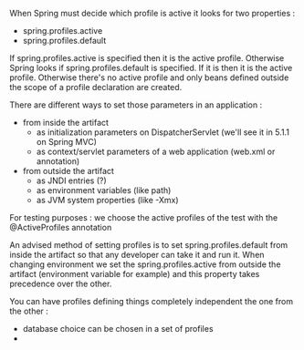 When Spring must decide which profile is active it looks for two properties :

- spring.profiles.active
- spring.profiles.default

If spring.profiles.active is specified then it is the active profile.
Otherwise Spring looks if spring.profiles.default is specified. If it is then it is the active profile.
Otherwise there's no active profile and only beans defined outside the scope of a profile declaration are created.

There are different ways to set those parameters in an application :
- from inside the artifact
    - as initialization parameters on DispatcherServlet (we'll see it in 5.1.1 on Spring MVC)
    - as context/servlet parameters of a web application (web.xml or annotation)
- from outside the artifact
    - as JNDI entries (?)
    - as environment variables (like path)
    - as JVM system properties (like -Xmx) 

For testing purposes : we choose the active profiles of the test with the @ActiveProfiles annotation

An advised method of setting profiles is to set spring.profiles.default from inside the artifact so that any developer can take it and run it.
When changing environment we set the spring.profiles.active from outside the artifact (environment variable for example)
and this property takes precedence over the other.

You can have profiles defining things completely independent the one from the other :
- database choice can be chosen in a set of profiles
- 
